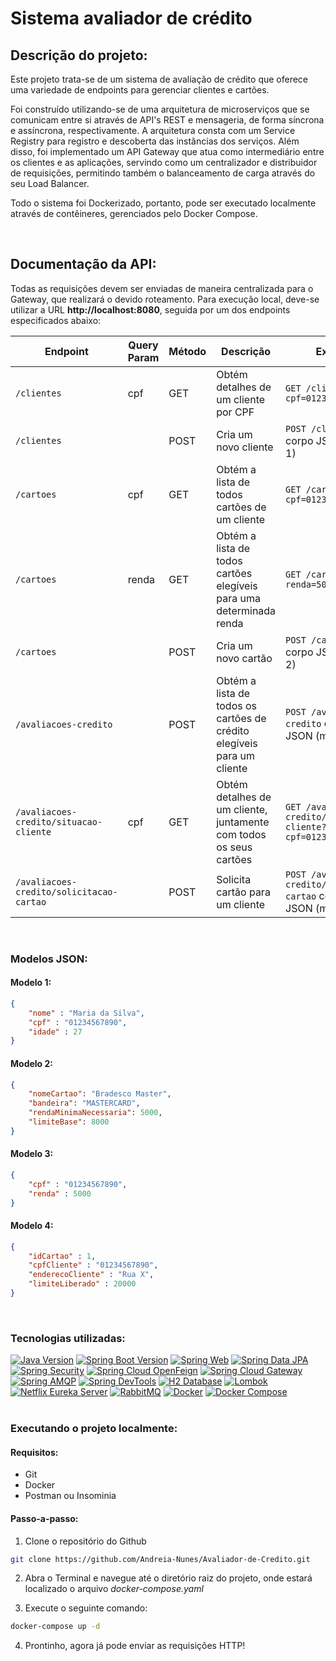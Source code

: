 
# Sistema avaliador de crédito

## Descrição do projeto:
<p>Este projeto trata-se de um sistema de avaliação de crédito que oferece uma variedade de endpoints para gerenciar clientes e cartões.</p>

<p>Foi construído utilizando-se de uma arquitetura de microserviços que se comunicam entre si através de API's REST e mensageria, de forma síncrona e assíncrona, respectivamente. A arquitetura consta com um Service Registry para registro e descoberta das instâncias dos serviços. Além disso, foi implementado um API Gateway que atua como intermediário entre os clientes e as aplicações, servindo como um centralizador e distribuidor de requisições, permitindo também o balanceamento de carga através do seu Load Balancer. </p>

<p>Todo o sistema foi Dockerizado, portanto, pode ser executado localmente através de contêineres, gerenciados pelo Docker Compose.</p>
<br/>


## Documentação da API:

<p> Todas as requisições devem ser enviadas de maneira centralizada para o Gateway, que realizará o devido roteamento. Para execução local, deve-se utilizar a URL <b>http://localhost:8080</b>, seguida por um dos endpoints especificados abaixo:</p>

| Endpoint                                | Query Param | Método | Descrição                                                              | Exemplo                                                          |
|-----------------------------------------|-------------|--------|------------------------------------------------------------------------|-----------------------------------------------------------------|
| `/clientes`                             | cpf         | GET    | Obtém detalhes de um cliente por CPF                                   | `GET /clientes?cpf=01234567890`                                        |
| `/clientes`                             |             | POST   | Cria um novo cliente                                                   | `POST /clientes` com corpo JSON (modelo 1)                              |
| `/cartoes`                              | cpf         | GET    | Obtém a lista de todos cartões de um cliente                           | `GET /cartoes?cpf=01234567890`                                                 |
| `/cartoes`                              | renda       | GET    | Obtém a lista de todos cartões elegíveis para uma determinada renda    | `GET /cartoes?renda=5000`                                                      |
| `/cartoes`                              |             | POST   | Cria um novo cartão                                                    | `POST /cartoes` com corpo JSON (modelo 2)                               |
| `/avaliacoes-credito`                   |             | POST   | Obtém a lista de todos os cartões de crédito elegíveis para um cliente | `POST /avaliacoes-credito` com corpo JSON (modelo 3)                    |
| `/avaliacoes-credito/situacao-cliente`  | cpf         | GET    | Obtém detalhes de um cliente, juntamente com todos os seus cartões     | `GET /avaliacoes-credito/situacao-cliente?cpf=01234567890`             |
| `/avaliacoes-credito/solicitacao-cartao`|             | POST   | Solicita cartão para um cliente                                        | `POST /avaliacoes-credito/solicitacao-cartao` com corpo JSON (modelo 4) |
<br/>

### Modelos JSON: 

#### Modelo 1:
```json
{
    "nome" : "Maria da Silva",
    "cpf" : "01234567890",
    "idade" : 27
}
```

#### Modelo 2:
```json
{
	"nomeCartao": "Bradesco Master",
	"bandeira": "MASTERCARD",
	"rendaMinimaNecessaria": 5000,
	"limiteBase": 8000
}
```

#### Modelo 3:
```json
{
	"cpf" : "01234567890",
	"renda" : 5000
}
```

#### Modelo 4:
```json
{
	"idCartao" : 1,
	"cpfCliente" : "01234567890",
	"enderecoCliente" : "Rua X",
	"limiteLiberado" : 20000
}
```
<br/>


### Tecnologias utilizadas:
[![Java Version](https://img.shields.io/badge/Java-11-blue)](https://www.oracle.com/br/java/technologies/javase/jdk11-archive-downloads.html)
[![Spring Boot Version](https://img.shields.io/badge/Spring%20Boot-2.6.x-brightgreen)](https://docs.spring.io/spring-boot/docs/2.6.0/reference/html/)
[![Spring Web](https://img.shields.io/badge/Spring%20Web-brightgreen)](https://docs.spring.io/spring-boot/reference/web/index.html)
[![Spring Data JPA](https://img.shields.io/badge/Spring%20Data%20JPA-brightgreen)](https://docs.spring.io/spring-boot/docs/2.6.0/reference/html/data.html#data.sql.jpa-and-spring-data)
[![Spring Security](https://img.shields.io/badge/Spring%20Security-brightgreen)](https://spring.io/projects/spring-security)
[![Spring Cloud OpenFeign](https://img.shields.io/badge/Spring%20Cloud%20OpenFeign-brightgreen)](https://spring.io/projects/spring-cloud-openfeign)
[![Spring Cloud Gateway](https://img.shields.io/badge/Spring%20Cloud%20Gateway-blue)](https://spring.io/projects/spring-cloud-gateway)
[![Spring AMQP](https://img.shields.io/badge/Spring%20AMQP-brightgreen)](https://spring.io/projects/spring-amqp)
[![Spring DevTools](https://img.shields.io/badge/Spring%20DevTools-brightgreen)](https://docs.spring.io/spring-boot/reference/using/devtools.html)
[![H2 Database](https://img.shields.io/badge/H2%20Database-blue)](https://h2database.com/html/main.html)
[![Lombok](https://img.shields.io/badge/Lombok-red)](https://projectlombok.org/)
[![Netflix Eureka Server](https://img.shields.io/badge/Netflix%20Eureka%20Server-red)](https://cloud.spring.io/spring-cloud-netflix/reference/html/)
[![RabbitMQ](https://img.shields.io/badge/RabbitMQ-orange)](https://www.rabbitmq.com/)
[![Docker](https://img.shields.io/badge/Docker-blue)](https://www.docker.com/)
[![Docker Compose](https://img.shields.io/badge/Docker%20Compose-blue)](https://docs.docker.com/compose/)
<br/>
<br/>

### Executando o projeto localmente:

#### Requisitos:
- Git
- Docker
- Postman ou Insominia

#### Passo-a-passo:
1. Clone o repositório do Github
```bash
git clone https://github.com/Andreia-Nunes/Avaliador-de-Credito.git
```
2. Abra o Terminal e navegue até o diretório raiz do projeto, onde estará localizado o arquivo <i>docker-compose.yaml</i>

3. Execute o seguinte comando:
```bash
docker-compose up -d
```

4. Prontinho, agora já pode enviar as requisições HTTP!

